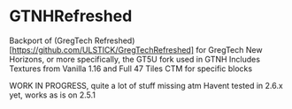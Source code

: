 # GTNHRefreshed

Backport of (GregTech Refreshed)[https://github.com/ULSTICK/GregTechRefreshed] for GregTech New Horizons, or more specifically, the GT5U fork used in GTNH
Includes Textures from Vanilla 1.16 and Full 47 Tiles CTM for specific blocks

WORK IN PROGRESS, quite a lot of stuff missing atm
Havent tested in 2.6.x yet, works as is on 2.5.1

